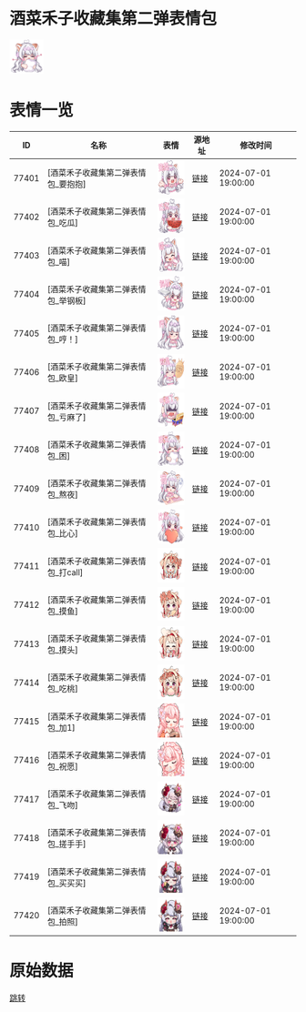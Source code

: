 # 酒菜禾子收藏集第二弹表情包

<img src="./cover.png" height="60" alt="cover" />

# 表情一览

|ID|名称|表情|源地址|修改时间|
|----|----|----|----|----|
|77401|[酒菜禾子收藏集第二弹表情包_要抱抱]|<img src="./pic/077401_%5B酒菜禾子收藏集第二弹表情包_要抱抱%5D.png" height="60" alt="要抱抱"/>|[链接](https://i0.hdslb.com/bfs/garb/1f3161bd6e9decd675f6261c1bf0ff28f818c0d6.png)|2024-07-01 19:00:00|
|77402|[酒菜禾子收藏集第二弹表情包_吃瓜]|<img src="./pic/077402_%5B酒菜禾子收藏集第二弹表情包_吃瓜%5D.png" height="60" alt="吃瓜"/>|[链接](https://i0.hdslb.com/bfs/garb/b51f9c26878f93b756e45cc788ac425d77acb494.png)|2024-07-01 19:00:00|
|77403|[酒菜禾子收藏集第二弹表情包_喵]|<img src="./pic/077403_%5B酒菜禾子收藏集第二弹表情包_喵%5D.png" height="60" alt="喵"/>|[链接](https://i0.hdslb.com/bfs/garb/7656f1f2468b515daa4c0a07559e2349445b83a8.png)|2024-07-01 19:00:00|
|77404|[酒菜禾子收藏集第二弹表情包_举钢板]|<img src="./pic/077404_%5B酒菜禾子收藏集第二弹表情包_举钢板%5D.png" height="60" alt="举钢板"/>|[链接](https://i0.hdslb.com/bfs/garb/fda7b238ecfd6e048da84e848c0d2d32083f8614.png)|2024-07-01 19:00:00|
|77405|[酒菜禾子收藏集第二弹表情包_哼！]|<img src="./pic/077405_%5B酒菜禾子收藏集第二弹表情包_哼！%5D.png" height="60" alt="哼！"/>|[链接](https://i0.hdslb.com/bfs/garb/ee980e99d957c96869597e8036cc8dbb00c1e418.png)|2024-07-01 19:00:00|
|77406|[酒菜禾子收藏集第二弹表情包_欧皇]|<img src="./pic/077406_%5B酒菜禾子收藏集第二弹表情包_欧皇%5D.png" height="60" alt="欧皇"/>|[链接](https://i0.hdslb.com/bfs/garb/90c292ec5d0e02364d1d84e996e756038bfecaa5.png)|2024-07-01 19:00:00|
|77407|[酒菜禾子收藏集第二弹表情包_亏麻了]|<img src="./pic/077407_%5B酒菜禾子收藏集第二弹表情包_亏麻了%5D.png" height="60" alt="亏麻了"/>|[链接](https://i0.hdslb.com/bfs/garb/66f5e87dafbfea26da7d9cd0a63fd9d5371d99d1.png)|2024-07-01 19:00:00|
|77408|[酒菜禾子收藏集第二弹表情包_困]|<img src="./pic/077408_%5B酒菜禾子收藏集第二弹表情包_困%5D.png" height="60" alt="困"/>|[链接](https://i0.hdslb.com/bfs/garb/311de581dbf8a2a4358932ffa168e633b7ff2b85.png)|2024-07-01 19:00:00|
|77409|[酒菜禾子收藏集第二弹表情包_熬夜]|<img src="./pic/077409_%5B酒菜禾子收藏集第二弹表情包_熬夜%5D.png" height="60" alt="熬夜"/>|[链接](https://i0.hdslb.com/bfs/garb/900d18dc4d0e412564a1bd274e382158325f97c0.png)|2024-07-01 19:00:00|
|77410|[酒菜禾子收藏集第二弹表情包_比心]|<img src="./pic/077410_%5B酒菜禾子收藏集第二弹表情包_比心%5D.png" height="60" alt="比心"/>|[链接](https://i0.hdslb.com/bfs/garb/a29d36a3dd42ce61cf1524fcc0b384b762ed6219.png)|2024-07-01 19:00:00|
|77411|[酒菜禾子收藏集第二弹表情包_打call]|<img src="./pic/077411_%5B酒菜禾子收藏集第二弹表情包_打call%5D.png" height="60" alt="打call"/>|[链接](https://i0.hdslb.com/bfs/garb/03a95a68ca56ef047edbfba107617194d0a54612.png)|2024-07-01 19:00:00|
|77412|[酒菜禾子收藏集第二弹表情包_摸鱼]|<img src="./pic/077412_%5B酒菜禾子收藏集第二弹表情包_摸鱼%5D.png" height="60" alt="摸鱼"/>|[链接](https://i0.hdslb.com/bfs/garb/2bb32ec8cd0a9443991be256700f88ac5fae262c.png)|2024-07-01 19:00:00|
|77413|[酒菜禾子收藏集第二弹表情包_摸头]|<img src="./pic/077413_%5B酒菜禾子收藏集第二弹表情包_摸头%5D.png" height="60" alt="摸头"/>|[链接](https://i0.hdslb.com/bfs/garb/192d79ba3f2a3b2094b7521cf747c6b619d89490.png)|2024-07-01 19:00:00|
|77414|[酒菜禾子收藏集第二弹表情包_吃桃]|<img src="./pic/077414_%5B酒菜禾子收藏集第二弹表情包_吃桃%5D.png" height="60" alt="吃桃"/>|[链接](https://i0.hdslb.com/bfs/garb/f7836eba948c62647b054a79f69de3b9bb56976a.png)|2024-07-01 19:00:00|
|77415|[酒菜禾子收藏集第二弹表情包_加1]|<img src="./pic/077415_%5B酒菜禾子收藏集第二弹表情包_加1%5D.png" height="60" alt="加1"/>|[链接](https://i0.hdslb.com/bfs/garb/9a41f43364a5117a0ca6d33f816a1fce6a1c355e.png)|2024-07-01 19:00:00|
|77416|[酒菜禾子收藏集第二弹表情包_祝愿]|<img src="./pic/077416_%5B酒菜禾子收藏集第二弹表情包_祝愿%5D.png" height="60" alt="祝愿"/>|[链接](https://i0.hdslb.com/bfs/garb/0ebd1903d84e053be245423524c00ee3cf956328.png)|2024-07-01 19:00:00|
|77417|[酒菜禾子收藏集第二弹表情包_飞吻]|<img src="./pic/077417_%5B酒菜禾子收藏集第二弹表情包_飞吻%5D.png" height="60" alt="飞吻"/>|[链接](https://i0.hdslb.com/bfs/garb/c022d78032961319b170ff8d9d8fc154a2064974.png)|2024-07-01 19:00:00|
|77418|[酒菜禾子收藏集第二弹表情包_搓手手]|<img src="./pic/077418_%5B酒菜禾子收藏集第二弹表情包_搓手手%5D.png" height="60" alt="搓手手"/>|[链接](https://i0.hdslb.com/bfs/garb/7fe25dc571aa5665ea24dafbf815f03690c84560.png)|2024-07-01 19:00:00|
|77419|[酒菜禾子收藏集第二弹表情包_买买买]|<img src="./pic/077419_%5B酒菜禾子收藏集第二弹表情包_买买买%5D.png" height="60" alt="买买买"/>|[链接](https://i0.hdslb.com/bfs/garb/f0900facff32854743e6306a030c7a745ff405cf.png)|2024-07-01 19:00:00|
|77420|[酒菜禾子收藏集第二弹表情包_拍照]|<img src="./pic/077420_%5B酒菜禾子收藏集第二弹表情包_拍照%5D.png" height="60" alt="拍照"/>|[链接](https://i0.hdslb.com/bfs/garb/efb86a07669b49788c1945d02dc6274c4197973d.png)|2024-07-01 19:00:00|

# 原始数据

[跳转](./raw.json)


